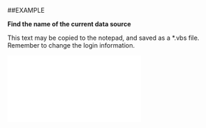

##EXAMPLE

**Find the name of the current data source**

This text may be copied to the notepad, and saved as a *.vbs file. Remember to change the login information.

![](../../Examples/vbs/Database.ActuaDSN.vbs.txt)





